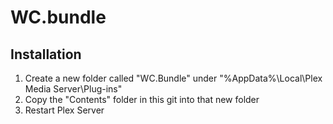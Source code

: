 # WC.bundle
## Installation
1. Create a new folder called "WC.Bundle" under "%AppData%\Local\Plex Media Server\Plug-ins"
2. Copy the "Contents" folder in this git into that new folder
3. Restart Plex Server
